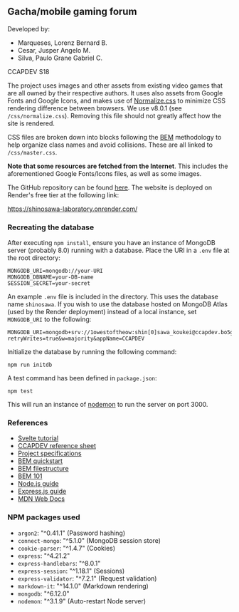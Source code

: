 ## Gacha/mobile gaming forum

Developed by:

-   Marqueses, Lorenz Bernard B.
-   Cesar, Jusper Angelo M.
-   Silva, Paulo Grane Gabriel C.

CCAPDEV S18

The project uses images and other assets from existing video games that are all owned by their respective authors. It
uses also assets from Google Fonts and Google Icons, and makes use of
[Normalize.css](https://necolas.github.io/normalize.css/) to minimize CSS rendering difference between browsers. We use
v8.0.1 (see `/css/normalize.css`). Removing this file should not greatly affect how the site is rendered.

CSS files are broken down into blocks following the [BEM](https://en.bem.info/methodology/quick-start/#block)
methodology to help organize class names and avoid collisions. These are all linked to `/css/master.css`.

**Note that some resources are fetched from the Internet**. This includes the aforementioned Google Fonts/Icons files,
as well as some images.

The GitHub repository can be found [here](https://github.com/lowestofthe1ow/ccapdev-project). The website is deployed on
Render's free tier at the following link:

https://shinosawa-laboratory.onrender.com/

### Recreating the database

After executing `npm install`, ensure you have an instance of MongoDB server (probably 8.0) running with a database.
Place the URI in a `.env` file at the root directory:

```
MONGODB_URI=mongodb://your-URI
MONGODB_DBNAME=your-DB-name
SESSION_SECRET=your-secret
```

An example `.env` file is included in the directory. This uses the database name `shinosawa`. If you wish to use the
database hosted on MongoDB Atlas (used by the Render deployment) instead of a local instance, set `MONGODB_URI` to the
following:

```
MONGODB_URI=mongodb+srv://1owestoftheow:shin[0]sawa_koukei@ccapdev.bo5gv.mongodb.net/?retryWrites=true&w=majority&appName=CCAPDEV
```

Initialize the database by running the following command:

```
npm run initdb
```

A test command has been defined in `package.json`:

```
npm test
```

This will run an instance of [nodemon](https://www.npmjs.com/package/nodemon) to run the server on port 3000.

### References

-   [Svelte tutorial](https://svelte.dev/tutorial/svelte/welcome-to-svelte)
-   [CCAPDEV reference sheet](https://docs.google.com/spreadsheets/d/1ehfGsFsHNGMHuj-pvkTnjSU1ZDOUt5VOGOHjGiaKVJU/edit?usp=sharing)
-   [Project specifications](https://drive.google.com/file/d/1az8mfMGD-BdeF6clC_3BacXEFRigEDLX/view?usp=sharing)
-   [BEM quickstart](https://css-tricks.com/bem-101/)
-   [BEM filestructure](https://en.bem.info/methodology/filestructure/)
-   [BEM 101](https://css-tricks.com/bem-101/)
-   [Node.js guide](https://nodejs.org/en/learn/getting-started/introduction-to-nodejs)
-   [Express.js guide](https://expressjs.com/en/starter/hello-world.html)
-   [MDN Web Docs](https://developer.mozilla.org/en-US/)

### NPM packages used

-   `argon2`: "^0.41.1" (Password hashing)
-   `connect-mongo`: "^5.1.0" (MongoDB session store)
-   `cookie-parser`: "^1.4.7" (Cookies)
-   `express`: "^4.21.2"
-   `express-handlebars`: "^8.0.1"
-   `express-session`: "^1.18.1" (Sessions)
-   `express-validator`: "^7.2.1" (Request validation)
-   `markdown-it`: "^14.1.0" (Markdown rendering)
-   `mongodb`: "^6.12.0"
-   `nodemon`: "^3.1.9" (Auto-restart Node server)
